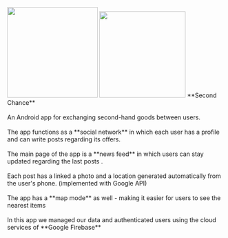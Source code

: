 <img src="https://user-images.githubusercontent.com/67112374/113359967-82bd2500-9351-11eb-8a86-ccd698966a9a.png" width="210">
<img src="https://user-images.githubusercontent.com/67112374/113359867-543f4a00-9351-11eb-8a31-279ff4f63dea.png" width="200">
**Second Chance** <br></br>
An Android app for exchanging second-hand goods between users. <br></br>
The app functions as a **social network** in which each user has a profile and can write posts regarding its offers. <br></br>
The main page of the app is a **news feed** in which users can stay updated regarding the last posts . <br></br>
Each post has a linked a photo and a location generated automatically from the user's phone. (implemented with Google API) <br></br>
The app has a **map mode** as well - making it easier for users to see the nearest items <br></br>
In this app we managed our data and authenticated users using the cloud services of **Google Firebase**<br></br>


